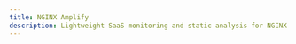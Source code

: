 ```yaml
---
title: NGINX Amplify
description: Lightweight SaaS monitoring and static analysis for NGINX Open Source and NGINX Plus.
---
```



